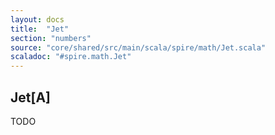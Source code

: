 ```yaml
---
layout: docs
title:  "Jet"
section: "numbers"
source: "core/shared/src/main/scala/spire/math/Jet.scala"
scaladoc: "#spire.math.Jet"
---
```


## Jet[A]

TODO
